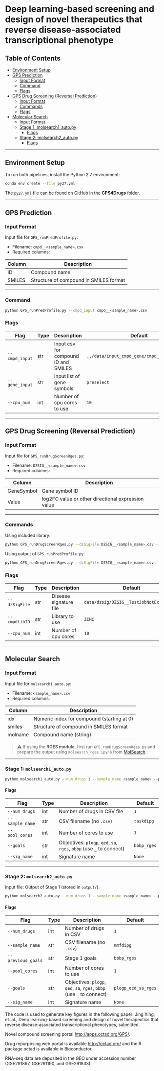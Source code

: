 # Deep learning-based screening and design of novel therapeutics that reverse disease-associated transcriptional phenotype

## Table of Contents
- [Environment Setup](#environment-setup)
- [GPS Prediction](#gps-prediction)
  - [Input Format](#input-format)
  - [Command](#command)
  - [Flags](#flags)
- [GPS Drug Screening (Reversal Prediction)](#gps-drug-screening-reversal-prediction)
  - [Input Format](#input-format-1)
  - [Commands](#commands)
  - [Flags](#flags-1)
- [Molecular Search](#molecular-search)
  - [Input Format](#input-format-2)
  - [Stage 1: molsearch1_auto.py](#stage-1-molsearch1_autopy)
    - [Flags](#flags-2)
  - [Stage 2: molsearch2_auto.py](#stage-2-molsearch2_autopy)
    - [Flags](#flags-3)

---

## Environment Setup

To run both pipelines, install the Python 2.7 environment:

```bash
conda env create --file py27.yml
```

The `py27.yml` file can be found on GitHub in the **GPS4Drugs** folder.

---

## GPS Prediction

### Input Format

Input file for `GPS_runPredProfile.py`:

- Filename: `cmpd__<sample_name>.csv`  
- Required columns:  

| Column | Description |
|--------|-------------|
| ID     | Compound name |
| SMILES | Structure of compound in SMILES format |

---

### Command

```bash
python GPS_runPredProfile.py --cmpd_input cmpd__<sample_name>.csv
```

### Flags

| Flag          | Type | Description                           | Default                                               |
|---------------|------|---------------------------------------|-------------------------------------------------------|
| `--cmpd_input` | str  | Input csv for compound ID and SMILES | `../data/input_cmpd_gene/cmpd__TestJob0.csv` |
| `--gene_input` | str  | Input list of gene symbols           | `preselect`                                           |
| `--cpu_num`    | int  | Number of cpu cores to use           | `10`                                                  |

---

## GPS Drug Screening (Reversal Prediction)

### Input Format

Input file for `GPS_runDrugScreenRges.py`:

- Filename: `DZSIG__<sample_name>.csv`  
- Required columns:  

| Column     | Description |
|------------|-------------|
| GeneSymbol | Gene symbol ID |
| Value      | log2FC value or other directional expression value |

---

### Commands

Using included library:

```bash
python GPS_runDrugScreenRges.py --dzSigFile DZSIG__<sample_name>.csv --cmpdLibID HTS
```

Using output of `GPS_runPredProfile.py`:

```bash
python GPS_runDrugScreenRges.py --dzSigFile DZSIG__<sample_name>.csv --cmpdLibID input/<sample_name>_MEDIAN_GeneExpressionChange.csv
```

### Flags

| Flag         | Type | Description              | Default                                     |
|--------------|------|--------------------------|---------------------------------------------|
| `--dzSigFile` | str  | Disease signature file   | `data/dzsig/DZSIG__TestJobNotExists.csv`    |
| `--cmpdLibID` | str  | Library to use           | `ZINC`                                      |
| `--cpu_num`   | int  | Number of cpu cores      | `10`                                        |

---

## Molecular Search

### Input Format

Input file for `molsearch1_auto.py`:

- Filename: `<sample_name>.csv`  
- Required columns:  

| Column  | Description |
|---------|-------------|
| idx     | Numeric index for compound (starting at 0) |
| smiles  | Structure of compound in SMILES format |
| molname | Compound name (string) |

> ⚠️ If using the **RGES module**, first run `GPS_runDrugScreenRges.py` and prepare the output using `molsearch_rges.ipynb` from [MolSearch](https://github.com/Bin-Chen-Lab/GPS/tree/main/MolSearch).

---

### Stage 1: `molsearch1_auto.py`

```bash
python molsearch1_auto.py --num_drugs 1 --sample_name <sample_name> --pool_cores 1 --goals bbbp_rges
```

#### Flags

| Flag          | Type | Description                                      | Default    |
|---------------|------|--------------------------------------------------|------------|
| `--num_drugs`  | int  | Number of drugs in CSV file                      | `1`        |
| `--sample_name`| str  | CSV filename (no `.csv`)                         | `taskdipg` |
| `--pool_cores` | int  | Number of cores to use                           | `1`        |
| `--goals`      | str  | Objectives: `plogp`, `qed`, `sa`, `rges`, `bbbp` (use `_` to connect) | `bbbp_rges` |
| `--sig_name`   | int  | Signature name                                   | `None`     |

---

### Stage 2: `molsearch2_auto.py`

Input file: Output of Stage 1 (stored in `output/`).

```bash
python molsearch2_auto.py --num_drugs 1 --sample_name <sample_name> --previous_goals bbbp_rges --pool_cores 1 --goals plogp_qed_sa_rges
```

#### Flags

| Flag            | Type | Description              | Default             |
|-----------------|------|--------------------------|---------------------|
| `--num_drugs`    | int  | Number of drugs in CSV   | `1`                 |
| `--sample_name`  | str  | CSV filename (no `.csv`) | `mmfdipg`           |
| `--previous_goals` | str | Stage 1 goals            | `bbbp_rges`         |
| `--pool_cores`   | int  | Number of cores to use   | `1`                 |
| `--goals`        | str  | Objectives: `plogp`, `qed`, `sa`, `rges`, `bbbp` (use `_` to connect) | `plogp_qed_sa_rges` |
| `--sig_name`     | int  | Signature name           | `None`              |


The code is used to generate key figures in the following paper:
Jing Xing, et. al., Deep learning-based screening and design of novel therapeutics that reverse disease-associated transcriptional phenotypes, submitted.

Novel compound screening portal http://apps.octad.org/GPS/.

Drug repurposing web portal is available http://octad.org/ and the R package octad is available in Bioconductor. 

RNA-seq data are deposited in the GEO under accession number (GSE291867, GSE291190, and GSE291833). 
